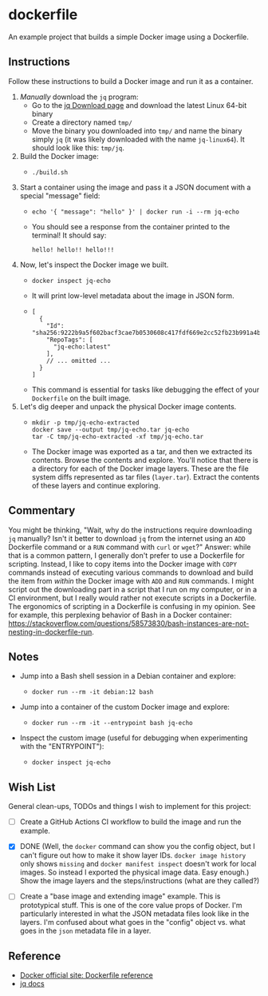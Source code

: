 # dockerfile

An example project that builds a simple Docker image using a Dockerfile.


## Instructions

Follow these instructions to build a Docker image and run it as a container.

1. *Manually* download the `jq` program:
   * Go to the [jq Download page](https://stedolan.github.io/jq/download/) and download the latest Linux 64-bit binary
   * Create a directory named `tmp/`
   * Move the binary you downloaded into `tmp/` and name the binary simply `jq` (it was likely downloaded with the name
    `jq-linux64`). It should look like this: `tmp/jq`.
2. Build the Docker image:
   * ```shell
     ./build.sh
     ```
3. Start a container using the image and pass it a JSON document with a special "message" field:
   * ```shell
     echo '{ "message": "hello" }' | docker run -i --rm jq-echo
     ```
   * You should see a response from the container printed to the terminal! It should say:
     ```text
     hello! hello!! hello!!!
     ```
4. Now, let's inspect the Docker image we built.
   * ```shell
     docker inspect jq-echo
     ```
   * It will print low-level metadata about the image in JSON form.
   * ```json5
     [
       {
         "Id": "sha256:9222b9a5f602bacf3cae7b0530608c417fdf669e2cc52fb23b991a4be5656dd5",
         "RepoTags": [
           "jq-echo:latest"
         ],
         // ... omitted ...
       }
     ]
     ```
   * This command is essential for tasks like debugging the effect of your `Dockerfile` on the built image.
5. Let's dig deeper and unpack the physical Docker image contents.
   * ```shell
     mkdir -p tmp/jq-echo-extracted
     docker save --output tmp/jq-echo.tar jq-echo
     tar -C tmp/jq-echo-extracted -xf tmp/jq-echo.tar
     ```
   * The Docker image was exported as a tar, and then we extracted its contents. Browse the contents and explore. You'll
     notice that there is a directory for each of the Docker image layers. These are the file system diffs represented
     as tar files (`layer.tar`). Extract the contents of these layers and continue exploring. 


## Commentary

You might be thinking, "Wait, why do the instructions require downloading `jq` manually? Isn't it better to download `jq`
from the internet using an `ADD` Dockerfile command or a `RUN` command with `curl` or `wget`?" Answer: while that is a
common pattern, I generally don't prefer to use a Dockerfile for scripting. Instead, I like to copy items into the Docker
image with `COPY` commands instead of executing various commands to download and build the item from *within* the Docker
image with `ADD` and `RUN` commands. I might script out the downloading part in a script that I run on my computer, or
in a CI environment, but I really would rather not execute scripts in a Dockerfile. The ergonomics of scripting in a
Dockerfile is confusing in my opinion. See for example, this perplexing behavior of Bash in a Docker container:
<https://stackoverflow.com/questions/58573830/bash-instances-are-not-nesting-in-dockerfile-run>.  


## Notes

* Jump into a Bash shell session in a Debian container and explore:
  * ```shell
    docker run --rm -it debian:12 bash
    ```
* Jump into a container of the custom Docker image and explore:
  * ```shell
    docker run --rm -it --entrypoint bash jq-echo
    ```
* Inspect the custom image (useful for debugging when experimenting with the "ENTRYPOINT"):
  * ```shell
    docker inspect jq-echo
    ```


## Wish List

General clean-ups, TODOs and things I wish to implement for this project:

* [ ] Create a GitHub Actions CI workflow to build the image and run the example.
* [x] DONE (Well, the `docker` command can show you the config object, but I can't figure out how to make it show layer
  IDs. `docker image history` only shows `missing` and `docker manifest inspect` doesn't work for local images. So
  instead I exported the physical image data. Easy enough.)
  Show the image layers and the steps/instructions (what are they called?)
* [ ] Create a "base image and extending image" example. This is prototypical stuff. This is one of the core value
  props of Docker. I'm particularly interested in what the JSON metadata files look like in the layers. I'm confused
  about what goes in the "config" object vs. what goes in the `json` metadata file in a layer.


## Reference

* [Docker official site: Dockerfile reference](https://docs.docker.com/engine/reference/builder/)
* [jq docs](https://stedolan.github.io/jq/manual/)
